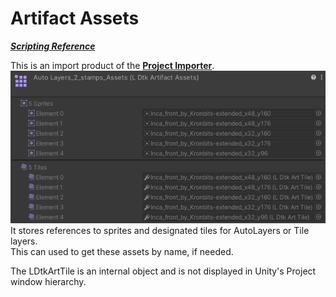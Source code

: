 # Artifact Assets
[_**Scripting Reference**_](../../api/LDtkUnity.LDtkArtifactAssets.yml)  

This is an import product of the [**Project Importer**](../Importer/topic_ProjectImporter.md).  
![Artifact Assets](../../images/img_unity_ArtifactAssets.png)  
It stores references to sprites and designated tiles for AutoLayers or Tile layers.  
This can used to get these assets by name, if needed.

The LDtkArtTile is an internal object and is not displayed in Unity's Project window hierarchy.